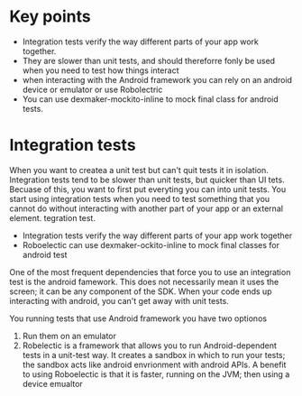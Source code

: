 # Key points
 - Integration tests verify the way different parts of your app work together. 
 - They are slower than unit tests, and should thereforre fonly be used when you need to test how things interact
 - when interacting with the Android framework you can rely on an android device or emulator or use Robolectric
 - You can use dexmaker-mockito-inline to mock final class for android tests. 
 
 
# Integration tests
When you want to createa a unit test but can't quit tests it in isolation. Integration tests tend to be slower than unit tests, but quicker than UI tets. Becuase of this, you want to first put everyting you can into unit tests. You start using integration tests when you need to test something that you cannot do without interacting with another part of your app or an external element. 
tegration test. 


- Integration tests verify the way different parts of your app work together
- Roboelectic can use dexmaker-ockito-inline to mock final classes for android test


One of the most frequent dependencies that force you to use an integration test is the android famework. This does not necessarily mean it uses the screen; it can be any component of the SDK. When your code ends up interacting with android, you can't get away with unit tests. 

You running tests that use Android framework you have two optionos
1. Run them on an emulator
2. Robelectic is a framework that allows you to run Android-dependent tests in a unit-test way. It creates a sandbox in which to run your tests; the sandbox acts like android envrionment with android APIs. A benefit to using Roboelectic is that it is faster, running on the JVM; then using a device emualtor
